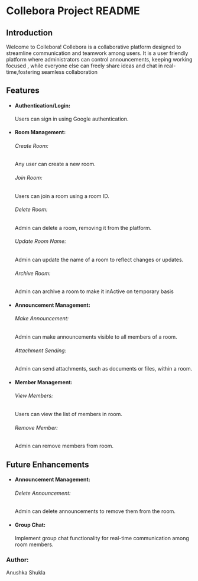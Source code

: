 # Collebora Project README

<h2> Introduction </h2>

Welcome to Collebora! Collebora is a collaborative platform designed to streamline communication and teamwork among users. It is a user friendly platform where administrators can control announcements, keeping working focused , while everyone else can freely share ideas and chat in real-time,fostering seamless collaboration
 
<h2>Features</h2>

- <h4>Authentication/Login:</h4> Users can sign in using Google authentication.

- <h4>Room Management:</h4>
   <h6>Create Room:</h6> Any user can create a new room.
   <h6>Join Room:</h6> Users can join a room using a room ID.
   <h6>Delete Room:</h6> Admin can delete a room, removing it from the platform.
   <h6>Update Room Name:</h6> Admin can update the name of a room to reflect changes or updates.
   <h6>Archive Room:</h6>Admin can archive a room to make it inActive on temporary basis 

- <h4>Announcement Management:</h4>
   <h6>Make Announcement:</h6> Admin can make announcements visible to all members of a room.
   <h6>Attachment Sending:</h6> Admin can send attachments, such as documents or files, within a room.

- <h4>Member Management:</h4>
   <h6>View Members:</h6> Users can view the list of members in room.
   <h6>Remove Member:</h6> Admin can remove members from room.

 <h2>Future Enhancements</h2>
   
- <h4>Announcement Management:</h4>
   <h6>Delete Announcement:</h6> Admin can delete announcements to remove them from the room.

- <h4>Group Chat:</h4> Implement group chat functionality for real-time communication among room members.

 <h3>Author:</h3> Anushka Shukla